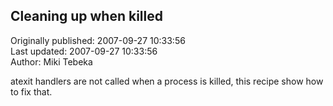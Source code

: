 ## Cleaning up when killed  
Originally published: 2007-09-27 10:33:56  
Last updated: 2007-09-27 10:33:56  
Author: Miki Tebeka  
  
atexit handlers are not called when a process is killed, this recipe show how to fix that.
